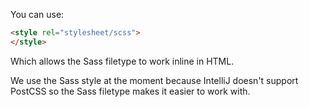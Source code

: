 You can use:

```html
<style rel="stylesheet/scss">
</style>
```

Which allows the Sass filetype to work inline in HTML.

We use the Sass style at the moment because IntelliJ doesn't support PostCSS so the Sass filetype makes it easier to work with.
